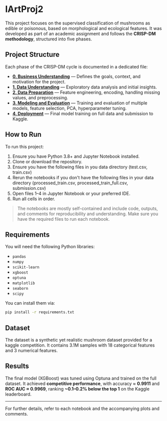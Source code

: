 # IArtProj2

This project focuses on the supervised classification of mushrooms as edible or poisonous, based on morphological and ecological features. It was developed as part of an academic assignment and follows the **CRISP-DM methodology**, structured into five phases.

## Project Structure

Each phase of the CRISP-DM cycle is documented in a dedicated file:

- **[0. Business Understanding](0.BusinessUnderstanding.md)** — Defines the goals, context, and motivation for the project.
- **[1. Data Understanding](1.DataUnderstanding.ipynb)** — Exploratory data analysis and initial insights.
- **[2. Data Preparation](2.DataPreparation.ipynb)** — Feature engineering, encoding, handling missing values, and preprocessing.
- **[3. Modeling and Evaluation](3.ModelingAndEvaluation.ipynb)** — Training and evaluation of multiple models, feature selection, PCA, hyperparameter tuning.
- **[4. Deployment](4.Deployment.ipynb)** — Final model training on full data and submission to Kaggle.

## How to Run

To run this project:

1. Ensure you have Python 3.8+ and Jupyter Notebook installed.
2. Clone or download the repository.
3. Ensure you have the following files in you data directory (test.csv, train.csv)
4. Rerun the notebooks if you don't have the following files in your data directory (processed_train.csv, processed_train_full.csv, submission.csv)
5. Open files 1–4 in Jupyter Notebook or your preferred IDE.
6. Run all cells in order.

> The notebooks are mostly self-contained and include code, outputs, and comments for reproducibility and understanding. Make sure you have the required files to run each notebook.

## Requirements

You will need the following Python libraries:

- `pandas`
- `numpy`
- `scikit-learn`
- `xgboost`
- `optuna`
- `matplotlib`
- `seaborn`
- `scipy`

You can install them via:
```bash
pip install -r requirements.txt
```

## Dataset

The dataset is a synthetic yet realistic mushroom dataset provided for a kaggle competition. It contains 3.1M samples with 18 categorical features and 3 numerical features.

## Results

The final model (XGBoost) was tuned using Optuna and trained on the full dataset. It achieved **competitive performance**, with accuracy ≈ **0.9911** and **ROC AUC ≈ 0.9969**, ranking **~0.1–0.2% below the top 1** on the Kaggle leaderboard.

---

For further details, refer to each notebook and the accompanying plots and comments.
